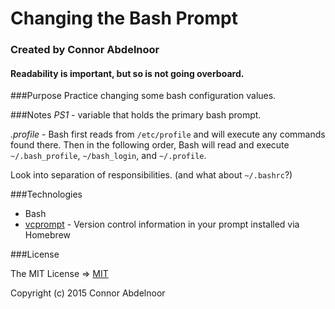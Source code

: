 # Changing the Bash Prompt
### Created by Connor Abdelnoor
#### Readability is important, but so is not going overboard.

###Purpose
Practice changing some bash configuration values.

###Notes
*PS1* - variable that holds the primary bash prompt.

*.profile* - Bash first reads from `/etc/profile` and will execute any commands found there. Then in the following order, Bash will read and execute `~/.bash_profile`, `~/bash_login`, and `~/.profile`.

Look into separation of responsibilities. (and what about `~/.bashrc`?)


###Technologies

* Bash
* [vcprompt](https://github.com/djl/vcprompt) - Version control information in your prompt installed via Homebrew

###License

The MIT License => [MIT](https://gist.github.com/abdcon02/0a856bcb7bf738ebc1ee)

Copyright (c) 2015 Connor Abdelnoor